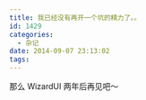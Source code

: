 ```yaml
---
title: 我已经没有再开一个坑的精力了。。
id: 1429
categories:
  - 杂记
date: 2014-09-07 23:13:02
tags:
---
```


那么 WizardUI 两年后再见吧～
